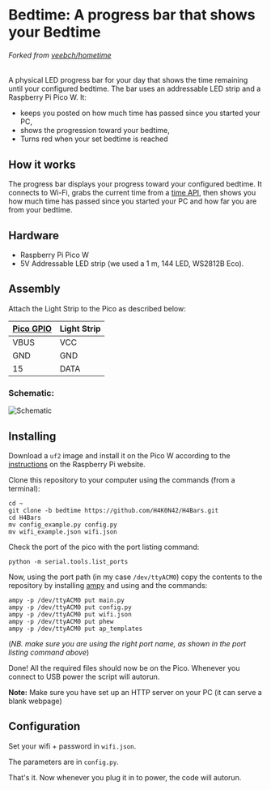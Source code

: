 # Bedtime: A progress bar that shows your Bedtime

###### Forked from [veebch/hometime](https://github.com/veebch/hometime)

A physical LED progress bar for your day that shows the time remaining until your configured bedtime. The bar uses an addressable LED strip and a Raspberry Pi Pico W. It:

- keeps you posted on how much time has passed since you started your PC,
- shows the progression toward your bedtime,
- Turns red when your set bedtime is reached

## How it works

The progress bar displays your progress toward your configured bedtime. It connects to Wi-Fi, grabs the current time from a [time API](https://timeapi.io), then shows you how much time has passed since you started your PC and how far you are from your bedtime.

## Hardware

- Raspberry Pi Pico W
- 5V Addressable LED strip (we used a 1 m, 144 LED, WS2812B Eco).

## Assembly

Attach the Light Strip to the Pico as described below:

| [Pico GPIO](https://www.elektronik-kompendium.de/sites/raspberry-pi/bilder/raspberry-pi-pico-gpio.png) | Light Strip |
| ------------------------------------------------------------------------------------------------------ | ----------- |
| VBUS                                                                                                   | VCC         |
| GND                                                                                                    | GND         |
| 15                                                                                                     | DATA        |

### Schematic:

![Schematic](https://github.com/H4K0N42/bedtime/blob/main/images/schematic_fritzing.png)

## Installing

Download a `uf2` image and install it on the Pico W according to the [instructions](https://www.raspberrypi.com/documentation/microcontrollers/micropython.html#drag-and-drop-micropython) on the Raspberry Pi website.

Clone this repository to your computer using the commands (from a terminal):

```
cd ~
git clone -b bedtime https://github.com/H4K0N42/H4Bars.git
cd H4Bars
mv config_example.py config.py
mv wifi_example.json wifi.json
```

Check the port of the pico with the port listing command:

```
python -m serial.tools.list_ports
```

Now, using the port path (in my case `/dev/ttyACM0`) copy the contents to the repository by installing [ampy](https://pypi.org/project/adafruit-ampy/) and using and the commands:

```
ampy -p /dev/ttyACM0 put main.py
ampy -p /dev/ttyACM0 put config.py
ampy -p /dev/ttyACM0 put wifi.json
ampy -p /dev/ttyACM0 put phew
ampy -p /dev/ttyACM0 put ap_templates
```

(_NB. make sure you are using the right port name, as shown in the port listing command above_)

Done! All the required files should now be on the Pico. Whenever you connect to USB power the script will autorun.

**Note:** Make sure you have set up an HTTP server on your PC (it can serve a blank webpage)

## Configuration

Set your wifi + password in `wifi.json`.

The parameters are in `config.py`.

That's it. Now whenever you plug it in to power, the code will autorun.
